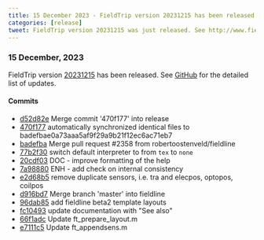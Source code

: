```yaml
---
title: 15 December 2023 - FieldTrip version 20231215 has been released
categories: [release]
tweet: FieldTrip version 20231215 was just released. See http://www.fieldtriptoolbox.org/#15-december-2023
---
```


### 15 December, 2023

FieldTrip version [20231215](http://github.com/fieldtrip/fieldtrip/releases/tag/20231215) has been released.
See [GitHub](https://github.com/fieldtrip/fieldtrip/compare/20231213...20231215) for the detailed list of updates.

#### Commits

- [d52d82e](http://github.com/fieldtrip/fieldtrip/commit/d52d82e) Merge commit '470f177' into release
- [470f177](http://github.com/fieldtrip/fieldtrip/commit/470f177) automatically synchronized identical files to badefbae0a73aaa5af9f29a9b21f12ec6ac71eb7
- [badefba](http://github.com/fieldtrip/fieldtrip/commit/badefba) Merge pull request #2358 from robertoostenveld/fieldline
- [77b2f30](http://github.com/fieldtrip/fieldtrip/commit/77b2f30) switch default interpreter to from `tex` to `none`
- [20cdf03](http://github.com/fieldtrip/fieldtrip/commit/20cdf03) DOC - improve formatting of the help
- [7a98880](http://github.com/fieldtrip/fieldtrip/commit/7a98880) ENH - add check on internal consistency
- [e2d68b5](http://github.com/fieldtrip/fieldtrip/commit/e2d68b5) remove duplicate sensors, i.e. tra and elecpos, optopos, coilpos
- [d916bd7](http://github.com/fieldtrip/fieldtrip/commit/d916bd7) Merge branch 'master' into fieldline
- [96dab85](http://github.com/fieldtrip/fieldtrip/commit/96dab85) add fieldline beta2 template layouts
- [fc10493](http://github.com/fieldtrip/fieldtrip/commit/fc10493) update documentation with "See also"
- [66f1adc](http://github.com/fieldtrip/fieldtrip/commit/66f1adc) Update ft_prepare_layout.m
- [e7111c5](http://github.com/fieldtrip/fieldtrip/commit/e7111c5) Update ft_appendsens.m
